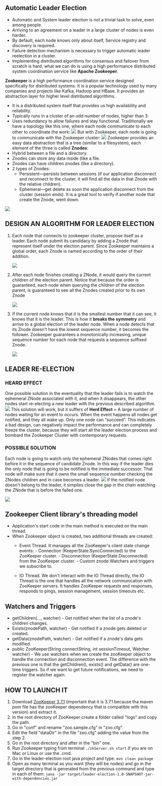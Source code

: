 ## Automatic Leader Election
- Automatic and System leader election is not a trivial task to solve, even among people.
- Arriving to an agreement on a leader in a large cluster of nodes is even harder.
- By default, each node knows only about itself, Service registry and discovery is required.
- Failure detection mechanism is necessary to trigger automatic leader reelection in a cluster.
- Implementing distributed algorithms for consensus and failover from scratch is hard, what we can do is using a high performance distributed system coordination service like **Apache Zookeeper**. 

**Zookeeper** is a high performance coordination service designed specifically for distributed systems. It is a popular technology used by many companies and projects like Kafka, Hadoop and HBase. It provides an abstraction layer for higher level distributed algorithms.
- It is a distributed system itself that provides us high availability and reliability.
- Typically runs in a cluster of an odd number of nodes, higher than 3.
- Uses redundancy to allow failures and stay functional.
Traditionally we have a topology like this one, where each node communicate to each other to coordinate the work:
![](traditional.png)
But with Zookeeper, each node is going to communicate with the Zookeeper cluster:
![](zookeeper-cluster.png)
Zookeeper provides an easy data abstraction that is a tree (similar to a filesystem), each element of the three is called **Znodes**:
- Hybrid between a file and a directory.
- Znodes can store any data inside (like a file.
- Znodes can have children znodes (like a directory).
- 2 types of Znodes:
	- Persistent—persists between sessions (if our application disconnect and reconnect to the cluster, it will find all the data in that Znode with the relative children).
	- Ephemeral—get delete as soon the application disconnect from the cluster (session ends). It is a great tool to verify if another node that create the Znode, went down.

![](znodes.png)

## DESIGN AN ALGORITHM FOR LEADER ELECTION
1. Each node that connects to zookeeper cluster, propose itself as a leader. Each node submit its candidacy by adding a Znode that represent itself under the election parent. Since Zookeeper maintains a global order, each Znode is named according to the order of their addition.

   ![](step1.png)

2. After each node finishes creating a ZNode, it would query the current children of the election parent. Notice that because the order is guaranteed, each node when querying the children of the election parent, is guaranteed to see all the Znodes created prior to its own Znode

    ![](step2.png)

3. If the current node knows that it is the smallest number that it can see, it knows that it is the leader. This is how it **breaks the symmetry** and arrive to a global election of the leader node. When a node detects that its Znode doesn't have the lowest sequence number, it becomes the follower. Zookeeper guarantees a monotonically increasing, unique sequence number for each node that requests a sequence suffixed Znode.

   ![](step3.png)


## LEADER RE-ELECTION

### HEARD EFFECT

One possible solution in the eventuality that the leader fails is to watch the ephemeral ZNode associated with it,  and when it disappears, the other nodes start re-electing a new leader with the previous described algorithm.
![](1attempt-leader.png)
This solution will work, but  it suffers of **Herd Effect** = A large number of nodes waiting for an event to occurs. When the event happens all nodes get notified, and they all wake up. Only one node can “succeed”. This indicates a bad design, can negatively impact the performance and can completely freeze the cluster, because they will start all the leader election process and bombard the Zookeeper Cluster with contemporary requests.

### POSSIBLE SOLUTION
Each node is going to watch only the ephemeral ZNodes that comes right before it in the sequence of candidate Znode. In this way if the leader dies the only node that is going to be notified is the immediate successor. That node will make sure that it owns the small sequence number checking the ZNodes children and in case becomes a leader.
![](leader-reelection.png)
If the notified node doesn't belong to the leader, it simplies close the gap in the chain watching the ZNode that is before the failed one.

![](reelection-watcher.png)

## Zookeeper Client library's threading model

- Application's start code in the main method is executed on the main thread.
- When Zookeeper object is created, two additional threads are created:
	- Event Thread. It manages all the ZooKeeper's client state change events:
			- Connection (KeeperState.SyncConnected) to the ZooKeeper cluster.
			- Disconnection (KeeperState.Disconnected) from the ZooKeeper cluster.
			- Custom znode Watchers and triggers we subscribe to.
	
	- IO Thread. We don't interact with the IO Thread directly, the IO Thread is the one that handles all the network communication with ZooKeeper servers. It handles ZooKeeper requests and responses, responds to pings, session management, session timeouts etc.

## Watchers and Triggers

- getChildren(..., watcher) - Get notified when the list of a znode's children changes.
- Exists(znodePath, watcher) - Get notified if a znode gets deleted or created.
- getData(znodePath, watcher) - Get notified if a znode's data gets modified.
- public ZooKeeper(String connectString, int sessionTimeout, Watcher watcher) -  We use watchers when we create the zooKeeper object to handle the connection and disconnection event. The difference with the previous one is that the getChildren(), exists() and getData() are one-time triggers. So if we want to get future notifications, we need to register the watcher again.

## HOW TO LAUNCH IT

1. Download [ZooKeeper 3.7.1](https://www.apache.org/dyn/closer.lua/zookeeper/zookeeper-3.7.1/apache-zookeeper-3.7.1-bin.tar.gz) (important that it is 3.7.1 because tha maven pom file has the zooKeeper dependency that is compatible with this version) and extract it.
2. In the root directory of ZooKeeper create a folder called "logs" and copy the path.
3. Go in "conf" and rename "zoo.sample.cfg" in "zoo.cfg". 
4. Edit the field "dataDir" in the file "zoo.cfg"  adding the value from the step 2.
5. Go in the root directory and after in the "bin" one.
6. Run Zookeeper typing from terminal ```./zkServer.sh start``` if you are on Mac or Linux or use the .cmd.
9. Go in the leader-election root java project and type: ```mvn clean package``` 
10. Open as many terminal as you want (they will be nodes) and go in the target directory that is generated from the previous command and type in each of them: ```java -jar target/leader-election-1.0-SNAPSHOT-jar-with-dependencies.jar```